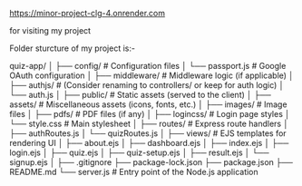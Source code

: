 https://minor-project-clg-4.onrender.com

for visiting my project 

Folder sturcture of my project is:-

quiz-app/
│
├── config/                     # Configuration files
│   └── passport.js             # Google OAuth configuration
│
├── middleware/                 # Middleware logic (if applicable)
│
├── authjs/                     # (Consider renaming to controllers/ or keep for auth logic)
│   └── auth.js
│
├── public/                     # Static assets (served to the client)
│   ├── assets/                 # Miscellaneous assets (icons, fonts, etc.)
│   ├── images/                 # Image files
│   ├── pdfs/                   # PDF files (if any)
│   ├── logincss/               # Login page styles
│   └── style.css               # Main stylesheet
│
├── routes/                     # Express route handlers
│   ├── authRoutes.js
│   └── quizRoutes.js
│
├── views/                      # EJS templates for rendering UI
│   ├── about.ejs
│   ├── dashboard.ejs
│   ├── index.ejs
│   ├── login.ejs
│   ├── quiz.ejs
│   ├── quiz-setup.ejs
│   ├── result.ejs
│   └── signup.ejs
│
├── .gitignore
├── package-lock.json
├── package.json
├── README.md
└── server.js                   # Entry point of the Node.js application
